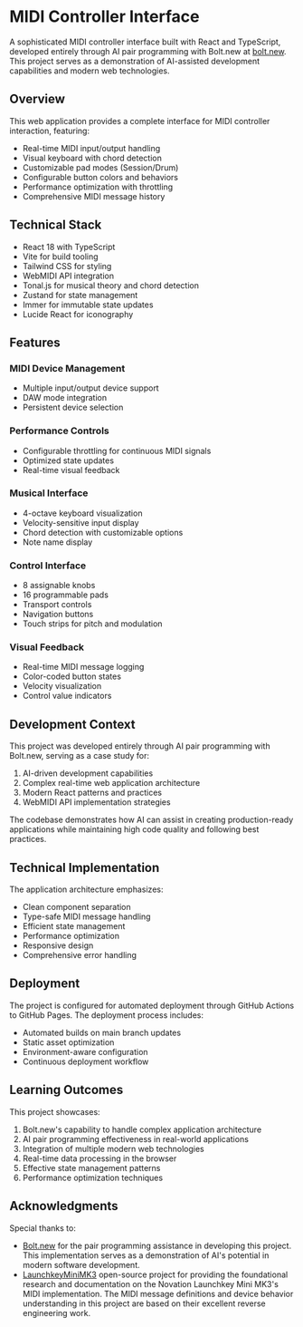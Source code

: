 # MIDI Controller Interface

A sophisticated MIDI controller interface built with React and TypeScript, developed entirely through AI pair programming with Bolt.new at [bolt.new](https://bolt.new). This project serves as a demonstration of AI-assisted development capabilities and modern web technologies.

## Overview

This web application provides a complete interface for MIDI controller interaction, featuring:

- Real-time MIDI input/output handling
- Visual keyboard with chord detection
- Customizable pad modes (Session/Drum)
- Configurable button colors and behaviors
- Performance optimization with throttling
- Comprehensive MIDI message history

## Technical Stack

- React 18 with TypeScript
- Vite for build tooling
- Tailwind CSS for styling
- WebMIDI API integration
- Tonal.js for musical theory and chord detection
- Zustand for state management
- Immer for immutable state updates
- Lucide React for iconography

## Features

### MIDI Device Management
- Multiple input/output device support
- DAW mode integration
- Persistent device selection

### Performance Controls
- Configurable throttling for continuous MIDI signals
- Optimized state updates
- Real-time visual feedback

### Musical Interface
- 4-octave keyboard visualization
- Velocity-sensitive input display
- Chord detection with customizable options
- Note name display

### Control Interface
- 8 assignable knobs
- 16 programmable pads
- Transport controls
- Navigation buttons
- Touch strips for pitch and modulation

### Visual Feedback
- Real-time MIDI message logging
- Color-coded button states
- Velocity visualization
- Control value indicators

## Development Context

This project was developed entirely through AI pair programming with Bolt.new, serving as a case study for:

1. AI-driven development capabilities
2. Complex real-time web application architecture
3. Modern React patterns and practices
4. WebMIDI API implementation strategies

The codebase demonstrates how AI can assist in creating production-ready applications while maintaining high code quality and following best practices.

## Technical Implementation

The application architecture emphasizes:

- Clean component separation
- Type-safe MIDI message handling
- Efficient state management
- Performance optimization
- Responsive design
- Comprehensive error handling

## Deployment

The project is configured for automated deployment through GitHub Actions to GitHub Pages. The deployment process includes:

- Automated builds on main branch updates
- Static asset optimization
- Environment-aware configuration
- Continuous deployment workflow

## Learning Outcomes

This project showcases:

1. Bolt.new's capability to handle complex application architecture
2. AI pair programming effectiveness in real-world applications
3. Integration of multiple modern web technologies
4. Real-time data processing in the browser
5. Effective state management patterns
6. Performance optimization techniques

## Acknowledgments

Special thanks to:

- [Bolt.new](https://bolt.new) for the pair programming assistance in developing this project. This implementation serves as a demonstration of AI's potential in modern software development.
- [LaunchkeyMiniMK3](https://github.com/giezu/LaunchkeyMiniMK3) open-source project for providing the foundational research and documentation on the Novation Launchkey Mini MK3's MIDI implementation. The MIDI message definitions and device behavior understanding in this project are based on their excellent reverse engineering work.